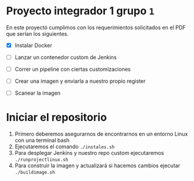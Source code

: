 # Proyecto integrador 1 grupo `1`


En este proyectó cumplimos con los requerimientos solicitados en el PDF que serían los siguientes.

- [x] Instalar Docker
- [ ] Lanzar un contenedor custom de Jenkins
- [ ] Correr un pipeline con ciertas customizaciones
- [ ] Crear una imagen y enviarla a nuestro propio register
- [ ] Scanear la imagen


# Iniciar el repositorio

1. Primero deberemos asegurarnos de encontrarnos en un entorno Linux con una terminal bash
2. Ejecutaremos el comando `./instales.sh`
3. Para desplegar Jenkins y nuestro repo custom ejecutaremos `./runprojectlinux.sh`
4. Para construir la imagen y actualizará si hacemos cambios ejecutar `./buildimage.sh`




